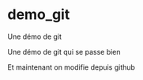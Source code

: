 # demo_git
Une démo de git

Une démo de git qui se passe bien

Et maintenant on modifie depuis github
